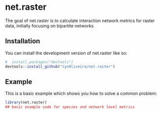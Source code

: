 # net.raster

<!-- badges: start -->
<!-- badges: end -->

The goal of net.raster is to calculate interaction network metrics for raster data, initially focusing on bipartite networks.  

## Installation

You can install the development version of net.raster like so:

``` r
#  install.packages("devtools")
devtools::install_github("CynOliveira/net.raster")
```

## Example

This is a basic example which shows you how to solve a common problem:

``` r
library(net.raster)
## basic example code for species and network level metrics


```

